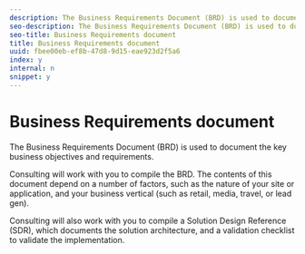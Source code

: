```yaml
---
description: The Business Requirements Document (BRD) is used to document the key business objectives and requirements.
seo-description: The Business Requirements Document (BRD) is used to document the key business objectives and requirements.
seo-title: Business Requirements document
title: Business Requirements document
uuid: fbee00eb-ef8b-47d8-9d15-eae923d2f5a6
index: y
internal: n
snippet: y
---
```


# Business Requirements document

The Business Requirements Document (BRD) is used to document the key business objectives and requirements.

Consulting will work with you to compile the BRD. The contents of this document depend on a number of factors, such as the nature of your site or application, and your business vertical (such as retail, media, travel, or lead gen).

Consulting will also work with you to compile a Solution Design Reference (SDR), which documents the solution architecture, and a validation checklist to validate the implementation. 
